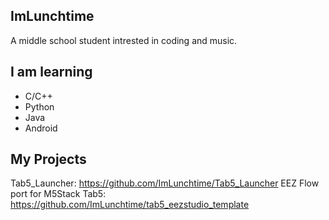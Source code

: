 ## ImLunchtime
A middle school student intrested in coding and music.

## I am learning
- C/C++
- Python
- Java
- Android

## My Projects
Tab5_Launcher: https://github.com/ImLunchtime/Tab5_Launcher
EEZ Flow port for M5Stack Tab5: https://github.com/ImLunchtime/tab5_eezstudio_template